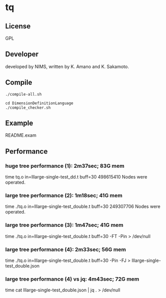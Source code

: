 # tq
## License
GPL    

## Developer
developed by NIMS,
written by K. Amano and K. Sakamoto.

## Compile
```
./compile-all.sh
```

```
cd DimensionDefinitionLanguage
./compile_checker.sh
```
## Example
README.exam

## Performance
### huge tree performance (1): 2m37sec; 83G mem
time tq.o in=lllarge-single-test_dd.t buff=30
498615410 Nodes were operated.

### large tree performance (2): 1m18sec; 41G mem 
time ./tq.o in=lllarge-single-test_double.t buff=30
249307706 Nodes were operated.

### large tree performance (3): 1m47sec; 41G mem 
time ./tq.o in=lllarge-single-test_double.t buff=30 -FT -Pin > /dev/null

### large tree performance (4): 2m33sec; 56G mem
time ./tq.o in=lllarge-single-test_double.t buff=30 -Pin -FJ > lllarge-single-test_double.json

### large tree performance (4) vs jq:  4m43sec; 72G mem
time cat lllarge-single-test_double.json | jq . > /dev/null


